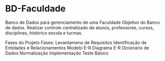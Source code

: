 # BD-Faculdade
Banco de Dados para gerenciamento de uma Faculdade
Objetivo do Banco de dados.
Realizar controle centralizado de alunos, professores, cursos, disciplinas, histórico escola e turmas.

Fases do Projeto
Fases:
Levantameno de Requisitos
Identificação de Entidades e Relacionamentos
Modelo E-R
Diagrama E-R
Dicionário de Dados
Normalização
Implementação
Teste Básico
